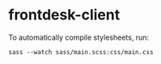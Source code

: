 frontdesk-client
===============

To automatically compile stylesheets, run:
```
sass --watch sass/main.scss:css/main.css
```
